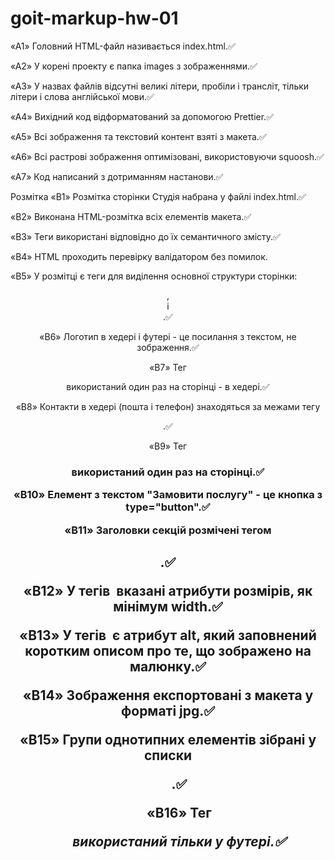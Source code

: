# goit-markup-hw-01

«A1» Головний HTML-файл називається index.html.✅

«A2» У корені проекту є папка images з зображеннями.✅

«A3» У назвах файлів відсутні великі літери, пробіли і трансліт, тільки літери і слова англійської мови.✅

«A4» Вихідний код відформатований за допомогою Prettier.✅

«A5» Всі зображення та текстовий контент взяті з макета.✅

«A6» Всі растрові зображення оптимізовані, використовуючи squoosh.✅

«A7» Код написаний з дотриманням настанови.✅

Розмітка
«B1» Розмітка сторінки Студія набрана у файлі index.html.✅

«B2» Виконана HTML-розмітка всіх елементів макета.✅

«B3» Теги використані відповідно до їх семантичного змісту.✅

«B4» HTML проходить перевірку валідатором без помилок.

«B5» У розмітці є теги для виділення основної структури сторінки: <header>, <main> і <footer>.✅

«B6» Логотип в хедері і футері - це посилання з текстом, не зображення.✅

«B7» Тег <nav> використаний один раз на сторінці - в хедері.✅

«B8» Контакти в хедері (пошта і телефон) знаходяться за межами тегу <nav>.✅

«B9» Тег <h1> використаний один раз на сторінці.✅

«B10» Елемент з текстом "Замовити послугу" - це кнопка з type="button".✅

«B11» Заголовки секцій розмічені тегом <h2>.✅

«B12» У тегів <img> вказані атрибути розмірів, як мінімум width.✅

«B13» У тегів <img> є атрибут alt, який заповнений коротким описом про те, що зображено на малюнку.✅

«B14» Зображення експортовані з макета у форматі jpg.✅

«B15» Групи однотипних елементів зібрані у списки <ul>.✅

«B16» Тег <address> використаний тільки у футері.✅
